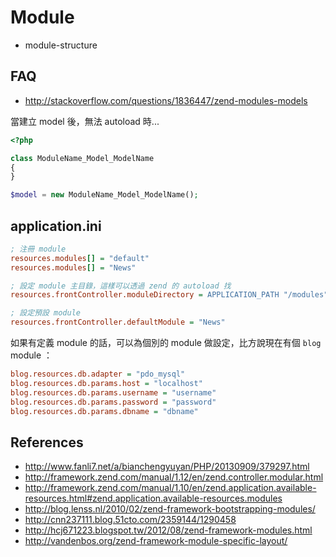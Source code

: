 # Module

* module-structure

## FAQ

* http://stackoverflow.com/questions/1836447/zend-modules-models

當建立 model 後，無法 autoload 時...

```php
<?php

class ModuleName_Model_ModelName
{
}
```

```php
$model = new ModuleName_Model_ModelName();
```

## application.ini

```ini
; 注冊 module
resources.modules[] = "default"
resources.modules[] = "News"

; 設定 module 主目錄，這樣可以透過 zend 的 autoload 找
resources.frontController.moduleDirectory = APPLICATION_PATH "/modules"

; 設定預設 module
resources.frontController.defaultModule = "News"
```

如果有定義 module 的話，可以為個別的 module 做設定，比方說現在有個 `blog` module ：

```ini
blog.resources.db.adapter = "pdo_mysql"
blog.resources.db.params.host = "localhost"
blog.resources.db.params.username = "username"
blog.resources.db.params.password = "password"
blog.resources.db.params.dbname = "dbname"
```

## References

* http://www.fanli7.net/a/bianchengyuyan/PHP/20130909/379297.html
* http://framework.zend.com/manual/1.12/en/zend.controller.modular.html
* http://framework.zend.com/manual/1.10/en/zend.application.available-resources.html#zend.application.available-resources.modules
* http://blog.lenss.nl/2010/02/zend-framework-bootstrapping-modules/
* http://cnn237111.blog.51cto.com/2359144/1290458
* http://hcj671223.blogspot.tw/2012/08/zend-framework-modules.html
* http://vandenbos.org/zend-framework-module-specific-layout/
